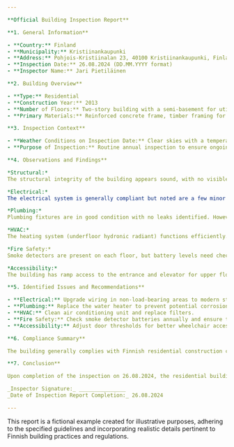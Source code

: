 ```yaml
---

**Official Building Inspection Report**

**1. General Information**

- **Country:** Finland
- **Municipality:** Kristiinankaupunki
- **Address:** Pohjois-Kristiinalan 23, 40100 Kristiinankaupunki, Finland
- **Inspection Date:** 26.08.2024 (DD.MM.YYYY format)
- **Inspector Name:** Jari Pietiläinen

**2. Building Overview**

- **Type:** Residential
- **Construction Year:** 2013
- **Number of Floors:** Two-story building with a semi-basement for utility areas.
- **Primary Materials:** Reinforced concrete frame, timber framing for walls, and exterior cladding in vertical wood fiber boards (Finnish weatherboard). The roof is covered with Finnish asphalt shingles.

**3. Inspection Context**

- **Weather Conditions on Inspection Date:** Clear skies with a temperature of 18°C and moderate humidity, typical for late August in Kristiinankaupunki.
- **Purpose of Inspection:** Routine annual inspection to ensure ongoing compliance with local building codes and safety standards.

**4. Observations and Findings**

*Structural:*  
The structural integrity of the building appears sound, with no visible signs of settlement or distress. The reinforced concrete frame meets contemporary Finnish construction standards for residential buildings constructed post-2010.

*Electrical:*  
The electrical system is generally compliant but noted are a few minor issues: outdated wiring in some non-load-bearing areas and the absence of Ground Fault Circuit Interrupters (GFCIs) in bathrooms, which will need updating to meet current safety standards.

*Plumbing:*  
Plumbing fixtures are in good condition with no leaks identified. However, the water heater shows signs of corrosion and should be replaced preemptively to avoid future issues.

*HVAC:*  
The heating system (underfloor hydronic radiant) functions efficiently. The air-conditioning unit requires cleaning and filter replacement for optimal performance.

*Fire Safety:*  
Smoke detectors are present on each floor, but battery levels need checking and replacing as per manufacturer recommendations. Fire extinguishers are adequately placed and in date.

*Accessibility:*  
The building has ramp access to the entrance and elevator for upper floors, complying with Finnish accessibility standards (Laki 738/2010). However, door thresholds could be adjusted slightly for wheelchair users' ease of passage.

**5. Identified Issues and Recommendations**

- **Electrical:** Upgrade wiring in non-load-bearing areas to modern standards and install GFCIs in bathrooms.
- **Plumbing:** Replace the water heater to prevent potential corrosion-related failures.
- **HVAC:** Clean air conditioning unit and replace filters.
- **Fire Safety:** Check smoke detector batteries annually and ensure they are functioning correctly.
- **Accessibility:** Adjust door thresholds for better wheelchair accessibility.

**6. Compliance Summary**

The building generally complies with Finnish residential construction codes (e.g., STL 12:2017 - Finnish Standard for Residential Buildings). However, some areas require updates to meet current safety and accessibility standards.

**7. Conclusion**

Upon completion of the inspection on 26.08.2024, the residential building at Pohjois-Kristiinalan 23, Kristiinankaupunki, Finland, demonstrates satisfactory structural integrity with minor areas requiring attention to ensure ongoing compliance and safety. The recommended actions above will enhance the property's adherence to current regulations and improve overall living conditions.

_Inspector Signature:_ _______________  
_Date of Inspection Report Completion:_ 26.08.2024  

--- 
```


This report is a fictional example created for illustrative purposes, adhering to the specified guidelines and incorporating realistic details pertinent to Finnish building practices and regulations.